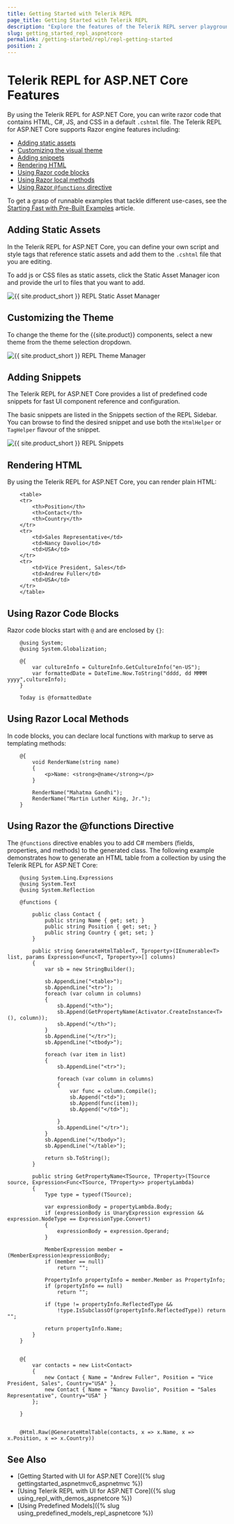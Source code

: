 ```yaml
---
title: Getting Started with Telerik REPL
page_title: Getting Started with Telerik REPL
description: "Explore the features of the Telerik REPL server playground tool and learn how to use them when experimenting with the Telerik UI components."
slug: getting_started_repl_aspnetcore
permalink: /getting-started/repl/repl-getting-started
position: 2
---
```


# Telerik REPL for ASP.NET Core Features

By using the Telerik REPL for ASP.NET Core, you can write razor code that contains HTML, C#, JS, and CSS in a default `.cshtml` file. The Telerik REPL for ASP.NET Core supports Razor engine features including:

* [Adding static assets](#adding-static-assets)
* [Customizing the visual theme](#customizing-the-theme)
* [Adding snippets](#adding-snippets)
* [Rendering HTML](#rendering-html)
* [Using Razor code blocks](#using-razor-code-blocks)
* [Using Razor local methods](#using-razor-local-methods)
* [Using Razor `@functions` directive](#using-razor-funcitons-directive)

To get a grasp of runnable examples that tackle different use-cases, see the [Starting Fast with Pre-Built Examples](https://www.telerik.com/aspnet-core-ui/repl/getting-started) article.

## Adding Static Assets

In the Telerik REPL for ASP.NET Core, you can define your own script and style tags that reference static assets and add them to the `.cshtml` file that you are editing. 

To add js or CSS files as static assets, click the Static Asset Manager icon and provide the url to files that you want to add.

   ![{{ site.product_short }} REPL Static Asset Manager](../../getting-started-core/REPL/images/repl-static-asset-manager.png)

## Customizing the Theme

To change the theme for the {{site.product}} components, select a new theme from the theme selection dropdown.

   ![{{ site.product_short }} REPL Theme Manager](../../getting-started-core/REPL/images/repl-theme-manager.png)

## Adding Snippets

The Telerik REPL for ASP.NET Core provides a list of predefined code snippets for fast UI component reference and configuration.

The basic snippets are listed in the Snippets section of the REPL Sidebar. You can browse to find the desired snippet and use both the `HtmlHelper` or `TagHelper` flavour of the snippet.

   ![{{ site.product_short }} REPL Snippets](../../getting-started-core/REPL/images/repl-built-in-snippets.png)

## Rendering HTML

By using the Telerik REPL for ASP.NET Core, you can render plain HTML:

```
    <table>
    <tr>
        <th>Position</th>
        <th>Contact</th>
        <th>Country</th>
    </tr>
    <tr>
        <td>Sales Representative</td>
        <td>Nancy Davolio</td>
        <td>USA</td>
    </tr>
    <tr>
        <td>Vice President, Sales</td>
        <td>Andrew Fuller</td>
        <td>USA</td>
    </tr>
    </table>
```

## Using Razor Code Blocks

Razor code blocks start with `@` and are enclosed by `{}`:

```
    @using System;
    @using System.Globalization;

    @{
        var cultureInfo = CultureInfo.GetCultureInfo("en-US");
        var formattedDate = DateTime.Now.ToString("dddd, dd MMMM yyyy",cultureInfo);
    }

    Today is @formattedDate
```

## Using Razor Local Methods

In code blocks, you can declare local functions with markup to serve as templating methods:

```
    @{
        void RenderName(string name)
        {
            <p>Name: <strong>@name</strong></p>
        }

        RenderName("Mahatma Gandhi");
        RenderName("Martin Luther King, Jr.");
    }
```

## Using Razor the @functions Directive

The `@functions` directive enables you to add C# members (fields, properties, and methods) to the generated class. The following example demonstrates how to generate an HTML table from a collection by using the Telerik REPL for ASP.NET Core:

```
    @using System.Linq.Expressions
    @using System.Text
    @using System.Reflection

    @functions {

        public class Contact {
            public string Name { get; set; }  
            public string Position { get; set; }      
            public string Country { get; set; }      
        }
        
        public string GenerateHtmlTable<T, Tproperty>(IEnumerable<T> list, params Expression<Func<T, Tproperty>>[] columns)
        {
            var sb = new StringBuilder();

            sb.AppendLine("<table>");
            sb.AppendLine("<tr>");
            foreach (var column in columns)
            {
                sb.Append("<th>");
                sb.Append(GetPropertyName(Activator.CreateInstance<T>(), column));
                sb.Append("</th>");
            }
            sb.AppendLine("</tr>");
            sb.AppendLine("<tbody>");

            foreach (var item in list)
            {
                sb.AppendLine("<tr>");

                foreach (var column in columns)
                {
                    var func = column.Compile();
                    sb.Append("<td>");
                    sb.Append(func(item));
                    sb.Append("</td>");

                }
                sb.AppendLine("</tr>");
            }
            sb.AppendLine("</tbody>");
            sb.AppendLine("</table>");

            return sb.ToString();
        }

        public string GetPropertyName<TSource, TProperty>(TSource source, Expression<Func<TSource, TProperty>> propertyLambda)
        {
            Type type = typeof(TSource);

            var expressionBody = propertyLambda.Body;
            if (expressionBody is UnaryExpression expression && expression.NodeType == ExpressionType.Convert)
            {
                expressionBody = expression.Operand;
            }

            MemberExpression member = (MemberExpression)expressionBody;
            if (member == null)
                return "";

            PropertyInfo propertyInfo = member.Member as PropertyInfo;
            if (propertyInfo == null)
                return "";

            if (type != propertyInfo.ReflectedType &&
                !type.IsSubclassOf(propertyInfo.ReflectedType)) return "";

            return propertyInfo.Name;
        }
    }


    @{
        var contacts = new List<Contact>
        {
            new Contact { Name = "Andrew Fuller", Position = "Vice President, Sales", Country="USA" },
            new Contact { Name = "Nancy Davolio", Position = "Sales Representative", Country="USA" }
        };

    }


    @Html.Raw(@GenerateHtmlTable(contacts, x => x.Name, x => x.Position, x => x.Country))
```

## See Also

* [Getting Started with UI for ASP.NET Core]({% slug gettingstarted_aspnetmvc6_aspnetmvc %})
* [Using Telerik REPL with UI for ASP.NET Core]({% slug using_repl_with_demos_aspnetcore %})
* [Using Predefined Models]({% slug using_predefined_models_repl_aspnetcore %})
